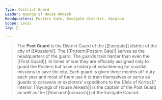 ```yaml
---
Type: District Guard
Leader: Ayunga of House Akkesh
Headquarters: Postern Gate, Eastgate district, Absalom
Scope: Local
tag: 👥

---
```


> The **Post Guard** is the District Guard of the [[Eastgate]] district of the city of [[Absalom]]. The [[Postern|Postern Gate]] serves as the headquarters of the guard. The guards train harder than even the [[First Guard]]. In times of war they are officially assigned only to guard the Postern but have a history of volunteering for suicidal missions to save the city. Each guard is given three months off-duty each year and most of them use it to train themselves or serve as guards to caravans or explorers' expeditions to the [[Isle of Kortos]]' interior. [[Ayunga of House Akkesh]] is the captain of the Post Guard as well as the [[Nomarch|nomarch]] of the Eastgate Council.







